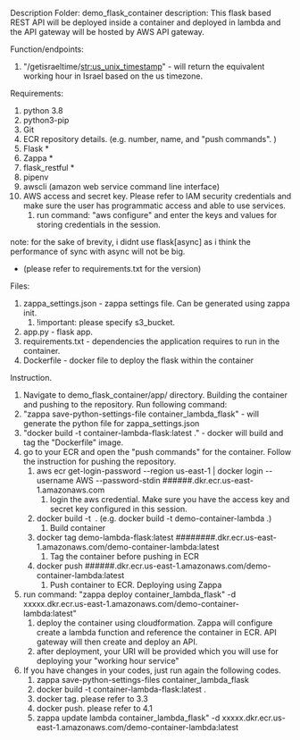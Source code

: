 Description
Folder: demo_flask_container
description:  This flask based REST API will be deployed inside a container and deployed in lambda and 
the API gateway will be hosted by AWS API gateway.

Function/endpoints:
1. "/getisraeltime/<str:us_unix_timestamp>" - will return the equivalent working hour in Israel based on the us timezone.


Requirements:
1. python 3.8
2. python3-pip
3. Git
4. ECR repository details. (e.g. number, name, and "push commands". )
5. Flask *
6. Zappa *
7. flask_restful *
8. pipenv
9. awscli (amazon web service command line interface)
10. AWS access and secret key.  Please refer to IAM security credentials and make sure the user has programmatic access and able to use services.
    1. run command: "aws configure" and enter the keys and values for storing credentials in the session.

note: for the sake of brevity, i didnt use flask[async] as i think the performance of sync with async will not be big.

* (please refer to requirements.txt for the version)

Files:
1. zappa_settings.json - zappa settings file.  Can be generated using zappa init.
   1. !important: please specify s3_bucket.
2. app.py - flask app.
3. requirements.txt - dependencies the application requires to run in the container.
4. Dockerfile - docker file to deploy the flask within the container


Instruction.
1. Navigate to demo_flask_container/app/ directory.
Building the container and pushing to the repository. 
Run following command:
2. "zappa save-python-settings-file container_lambda_flask" - will generate the python file for zappa_settings.json
3. "docker build -t container-lambda-flask:latest ." - docker will build and tag the "Dockerfile" image.
4. go to your ECR and open the "push commands" for the container.  Follow the instruction for pushing the repository.
   1. aws ecr get-login-password --region us-east-1 | docker login --username AWS --password-stdin ######.dkr.ecr.us-east-1.amazonaws.com
      1. login the aws credential.  Make sure you have the access key and secret key configured in this session.
   2. docker build -t <image name> .    (e.g.  docker build -t demo-container-lambda .)
      1. Build container
   3. docker tag demo-lambda-flask:latest ########.dkr.ecr.us-east-1.amazonaws.com/demo-container-lambda:latest
      1. Tag the container before pushing in ECR
   4. docker push ######.dkr.ecr.us-east-1.amazonaws.com/demo-container-lambda:latest
      1. Push container to ECR.
Deploying using Zappa
5. run command: "zappa deploy container_lambda_flask" -d xxxxx.dkr.ecr.us-east-1.amazonaws.com/demo-container-lambda:latest"
   1. deploy the container using cloudformation.  Zappa will configure create a lambda function and reference the container in ECR.  API gateway will then create and deploy an API.
   2. after deployment, your URI will be provided which you will use for deploying your "working hour service"
6. If you have changes in your codes, just run again the following codes.
   1. zappa save-python-settings-files container_lambda_flask
   2. docker build -t container-lambda-flask:latest .
   3. docker tag. please refer to  3.3
   4. docker push. please refer to  4.1
   5. zappa update lambda  container_lambda_flask" -d xxxxx.dkr.ecr.us-east-1.amazonaws.com/demo-container-lambda:latest

